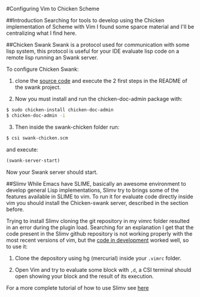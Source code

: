 #Configuring Vim to Chicken Scheme

##Introduction
Searching for tools to develop using the Chicken implementation of Scheme with
Vim I found some sparce material and I'll be centralizing what I find here.

##Chicken Swank
Swank is a protocol used for communication with some lisp system, this
protocol is useful for your IDE evaluate lisp code on a remote lisp running
an Swank server.

To configure Chicken Swank:

1. clone the [source code](https://github.com/nickg/swank-chicken) and execute
the 2 first steps in the README of the swank project. 

2. Now you must install and run the chicken-doc-admin package with:
  ```sh
  $ sudo chicken-install chicken-doc-admin
  $ chicken-doc-admin -i
  ```

3. Then inside the swank-chicken folder run:
  ```sh
  $ csi swank-chicken.scm
  ```
  and execute:
  ```lisp
  (swank-server-start)
  ```
  Now your Swank server should start.

##Slimv
While Emacs have SLIME, basically an awesome environment to develop general Lisp
implementations, Slimv try to brings some of the features available in SLIME to
vim. To run it for evaluate code directly inside vim you should install the
Chicken-swank server, described in the section before.

Trying to install Slimv cloning the git repository in my vimrc folder resulted
in an error during the plugin load. Searching for an explanation I get that the
code present in the Slimv github repository is not working properly with the
most recent versions of vim, but the
[code in development](https://bitbucket.org/kovisoft/slimv/overview) worked
well, so to use it:

1. Clone the depository using hg (mercurial) inside your `.vimrc` folder.

2. Open Vim and try to evaluate some block with `,d`, a CSI terminal should
open showing your block and the result of its execution.

For a more complete tutorial of how to use Slimv see
[here](http://kovisoft.bitbucket.org/tutorial.html)
